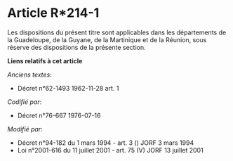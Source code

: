 # Article R*214-1

Les dispositions du présent titre sont applicables dans les départements de la Guadeloupe, de la Guyane, de la Martinique et
de la Réunion, sous réserve des dispositions de la présente section.

**Liens relatifs à cet article**

_Anciens textes_:

  - Décret n°62-1493 1962-11-28 art. 1

_Codifié par_:

  - Décret n°76-667 1976-07-16

_Modifié par_:

  - Décret n°94-182 du 1 mars 1994 - art. 3 () JORF 3 mars 1994
  - Loi n°2001-616 du 11 juillet 2001 - art. 75 (V) JORF 13 juillet 2001
